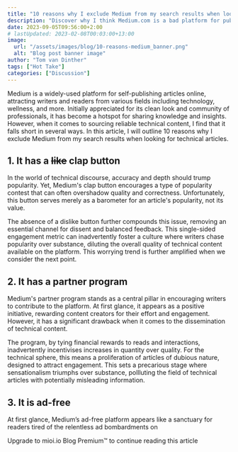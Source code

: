 ```yaml
---
title: "10 reasons why I exclude Medium from my search results when looking for technical articles"
description: "Discover why I think Medium.com is a bad platform for publishing technical articles."
date: 2023-09-05T09:56:00+2:00
# lastUpdated: 2023-02-08T00:03:00+13:00
image:
  url: "/assets/images/blog/10-reasons-medium_banner.png"
  alt: "Blog post banner image"
author: "Tom van Dinther"
tags: ["Hot Take"]
categories: ["Discussion"]
---
```

Medium is a widely-used platform for self-publishing articles online, attracting writers and readers from various fields including technology, wellness, and more. Initially appreciated for its clean look and community of professionals, it has become a hotspot for sharing knowledge and insights. However, when it comes to sourcing reliable technical content, I find that it falls short in several ways. In this article, I will outline 10 reasons why I exclude Medium from my search results when looking for technical articles.

## 1. It has a ~~like~~ clap button
In the world of technical discourse, accuracy and depth should trump popularity. Yet, Medium's clap button encourages a type of popularity contest that can often overshadow quality and correctness. Unfortunately, this button serves merely as a barometer for an article's popularity, not its value.

The absence of a dislike button further compounds this issue, removing an essential channel for dissent and balanced feedback. This single-sided engagement metric can inadvertently foster a culture where writers chase popularity over substance, diluting the overall quality of technical content available on the platform. This worrying trend is further amplified when we consider the next point.

## 2. It has a partner program
Medium's partner program stands as a central pillar in encouraging writers to contribute to the platform. At first glance, it appears as a positive initiative, rewarding content creators for their effort and engagement. However, it has a significant drawback when it comes to the dissemination of technical content.

The program, by tying financial rewards to reads and interactions, inadvertently incentivises increases in quantity over quality. For the technical sphere, this means a proliferation of articles of dubious nature, designed to attract engagement. This sets a precarious stage where sensationalism triumphs over substance, pollluting the field of technical articles with potentially misleading information.

## 3. It is ad-free
At first glance, Medium’s ad-free platform appears like a sanctuary for readers tired of the relentless ad bombardments on
<div class="-mt-32 relative z-10">
  <div class="w-full h-[86px] bg-gradient-to-t from-page to-transparent"></div>
  <div class="w-full h-64 bg-page px-[8vw] text-3xl text-center">
    Upgrade to mioi.io Blog Premium™ to continue reading this article
  </div>
</div>
